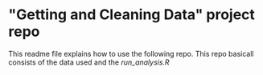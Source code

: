 # "Getting and Cleaning Data" project repo
This readme file explains how to use the following repo. This repo basicall consists of the data used and the _run_analysis.R_

##
